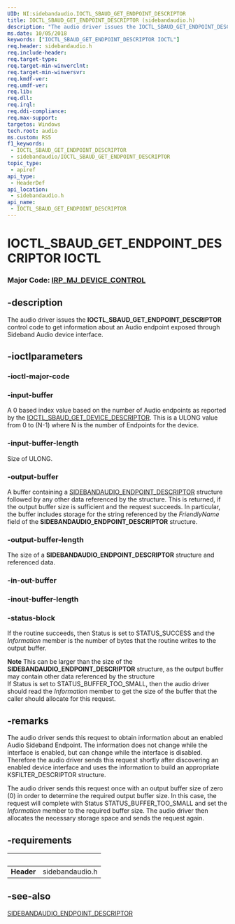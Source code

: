 ```yaml
---
UID: NI:sidebandaudio.IOCTL_SBAUD_GET_ENDPOINT_DESCRIPTOR
title: IOCTL_SBAUD_GET_ENDPOINT_DESCRIPTOR (sidebandaudio.h)
description: "The audio driver issues the IOCTL_SBAUD_GET_ENDPOINT_DESCRIPTOR control code to get information about an Audio endpoint exposed through Sideband Audio device interface."
ms.date: 10/05/2018
keywords: ["IOCTL_SBAUD_GET_ENDPOINT_DESCRIPTOR IOCTL"]
req.header: sidebandaudio.h
req.include-header: 
req.target-type: 
req.target-min-winverclnt: 
req.target-min-winversvr: 
req.kmdf-ver: 
req.umdf-ver: 
req.lib: 
req.dll: 
req.irql: 
req.ddi-compliance: 
req.max-support: 
targetos: Windows
tech.root: audio
ms.custom: RS5
f1_keywords:
 - IOCTL_SBAUD_GET_ENDPOINT_DESCRIPTOR
 - sidebandaudio/IOCTL_SBAUD_GET_ENDPOINT_DESCRIPTOR
topic_type:
 - apiref
api_type:
 - HeaderDef
api_location:
 - sidebandaudio.h
api_name:
 - IOCTL_SBAUD_GET_ENDPOINT_DESCRIPTOR
---
```


# IOCTL_SBAUD_GET_ENDPOINT_DESCRIPTOR IOCTL

### Major Code:  [IRP_MJ_DEVICE_CONTROL](/windows-hardware/drivers/kernel/irp-mj-device-control)

## -description

The audio driver issues the <b>IOCTL_SBAUD_GET_ENDPOINT_DESCRIPTOR</b> control code to get information about an Audio endpoint exposed through Sideband Audio device interface.

## -ioctlparameters

### -ioctl-major-code

### -input-buffer

A 0 based index value based on the number of Audio endpoints as reported by the <a href="/windows-hardware/drivers/ddi/sidebandaudio/ni-sidebandaudio-ioctl_sbaud_get_device_descriptor">IOCTL_SBAUD_GET_DEVICE_DESCRIPTOR</a>.
This is a ULONG value from 0 to (N-1) where N is the number of Endpoints for the device.

### -input-buffer-length

Size of ULONG.

### -output-buffer

A buffer containing a <a href="/windows-hardware/drivers/ddi/sidebandaudio/ns-sidebandaudio-_sidebandaudio_endpoint_descriptor">SIDEBANDAUDIO_ENDPOINT_DESCRIPTOR</a> structure followed by any other data referenced by the structure. This is returned, if the output buffer size is sufficient and the request succeeds. In particular, the buffer includes storage for the string referenced by the <i>FriendlyName</i> field of the <b>SIDEBANDAUDIO_ENDPOINT_DESCRIPTOR</b> structure.

### -output-buffer-length

The size of a <b>SIDEBANDAUDIO_ENDPOINT_DESCRIPTOR</b> structure and referenced data.

### -in-out-buffer

### -inout-buffer-length

### -status-block

If the routine succeeds, then Status is set to STATUS_SUCCESS and the <i>Information</i> member is the number of bytes that the routine writes to the output buffer.

<div class="alert"><b>Note</b>  This can be larger than the size of the <b>SIDEBANDAUDIO_ENDPOINT_DESCRIPTOR</b> structure, as the output buffer may contain other data referenced by the structure</div>
<div> </div>
If Status is set to STATUS_BUFFER_TOO_SMALL, then the audio driver should read the <i>Information</i> member to get the size of the buffer that the caller should allocate for this request.

## -remarks

The audio driver sends this request to obtain information about an enabled Audio Sideband Endpoint. The information does not change while the interface is enabled, but can change while the interface is disabled. Therefore the audio driver sends this request shortly after discovering an enabled device interface and uses the information to build an appropriate KSFILTER_DESCRIPTOR structure.

The audio driver sends this request once with an output buffer size of zero (0) in order to determine the required output buffer size. In this case, the request will complete with Status STATUS_BUFFER_TOO_SMALL and set the <i>Information</i> member to the required buffer size. The audio driver then allocates the necessary storage space and sends the request again.

## -requirements

| &nbsp; | &nbsp; |
| ---- |:---- |
| **Header** | sidebandaudio.h |

## -see-also

[SIDEBANDAUDIO_ENDPOINT_DESCRIPTOR](./ns-sidebandaudio-_sidebandaudio_endpoint_descriptor.md)


